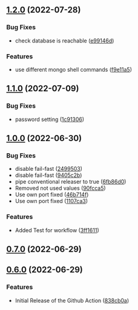 ## [1.2.0](https://github.com/MongoCamp/mongodb-github-action/compare/1.1.0...1.2.0) (2022-07-28)


### Bug Fixes

* check database is reachable ([e99146d](https://github.com/MongoCamp/mongodb-github-action/commit/e99146d301947392769a36e1805b166aa8bcb2cc))


### Features

* use different mongo shell commands ([f9e11a5](https://github.com/MongoCamp/mongodb-github-action/commit/f9e11a57f44803a16f36526f5d5ab63354beea2f))

## [1.1.0](https://github.com/MongoCamp/mongodb-github-action/compare/1.0.0...1.1.0) (2022-07-09)


### Bug Fixes

* password setting ([1c91306](https://github.com/MongoCamp/mongodb-github-action/commit/1c913061c9844f84d06c7fb91648ede447fb4d02))

## [1.0.0](https://github.com/MongoCamp/mongodb-github-action/compare/0.7.0...1.0.0) (2022-06-30)


### Bug Fixes

* disable fail-fast ([2499503](https://github.com/MongoCamp/mongodb-github-action/commit/24995038451fc0efc110b06b9c2ba83f706a20e7))
* disable fail-fast ([9405c2b](https://github.com/MongoCamp/mongodb-github-action/commit/9405c2b0e18c152764a05382196eb0db869d5fca))
* pipe conventional releaser to true ([6fb86d0](https://github.com/MongoCamp/mongodb-github-action/commit/6fb86d09d29a933fc5e07f632bf1da46d5a11fd4))
* Removed not used values ([90fcca5](https://github.com/MongoCamp/mongodb-github-action/commit/90fcca5babcd13f0e609c593d5e13670eb1544ce))
* Use own port fixed ([46b714f](https://github.com/MongoCamp/mongodb-github-action/commit/46b714fcb2aad662bca5ebb8c8481f8e55454d91))
* Use own port fixed ([1107ca3](https://github.com/MongoCamp/mongodb-github-action/commit/1107ca385635ec114bd95ee3f9188b8312adc0a1))


### Features

* Added Test for workflow ([3ff1611](https://github.com/MongoCamp/mongodb-github-action/commit/3ff1611a06be7e83cf0289492d04a98263cef5d4))

## [0.7.0](https://github.com/MongoCamp/mongodb-github-action/compare/0.6.0...0.7.0) (2022-06-29)

## [0.6.0](https://github.com/MongoCamp/mongodb-github-action/compare/0.5.0...0.6.0) (2022-06-29)


### Features

* Initial Release of the Github Action ([838cb0a](https://github.com/MongoCamp/mongodb-github-action/commit/838cb0a82f3401e35d12f6447c81c52e0f6484c1))

